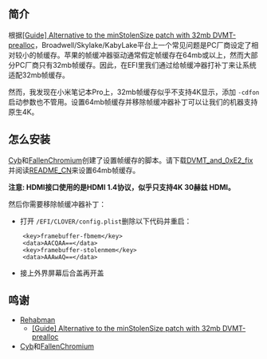 ## 简介
根据[[Guide] Alternative to the minStolenSize patch with 32mb DVMT-prealloc](https://www.tonymacx86.com/threads/guide-alternative-to-the-minstolensize-patch-with-32mb-dvmt-prealloc.221506)，Broadwell/Skylake/KabyLake平台上一个常见问题是PC厂商设定了相对较小的帧缓存。苹果的帧缓冲器驱动通常假定帧缓存在64mb或以上，然而大部分PC厂商只有32mb帧缓存。因此，在EFI里我们通过给帧缓冲器打补丁来让系统适配32mb帧缓存。

然而，我发现在小米笔记本Pro上，32mb帧缓存似乎不支持4K显示，添加 `-cdfon` 启动参数也不管用。设置64mb帧缓存并移除帧缓冲器补丁可以让我们的机器支持原生4K。

## 怎么安装
[Cyb](http://4pda.ru/forum/index.php?showuser=914121)和[FallenChromium](https://github.com/FallenChromium)创建了设置帧缓存的脚本。请下载[DVMT_and_0xE2_fix](https://github.com/daliansky/XiaoMi-Pro/master/BIOS/DVMT_and_0xE2_fix)并阅读[README_CN](https://github.com/daliansky/XiaoMi-Pro/master/BIOS/DVMT_and_0xE2_fix/README_CN.md)来设置64mb帧缓存。

<b>注意: HDMI接口使用的是HDMI 1.4协议，似乎只支持4K 30赫兹 HDMI。</b>

然后你需要移除帧缓冲器补丁：
- 打开 `/EFI/CLOVER/config.plist`删除以下代码并重启：
```
    <key>framebuffer-fbmem</key>
    <data>AACQAA==</data>
    <key>framebuffer-stolenmem</key>
    <data>AAAwAQ==</data>
```
- 接上外界屏幕后合盖再开盖

## 鸣谢
- [Rehabman](https://www.tonymacx86.com/members/rehabman.429483)
  - [[Guide] Alternative to the minStolenSize patch with 32mb DVMT-prealloc](https://www.tonymacx86.com/threads/guide-alternative-to-the-minstolensize-patch-with-32mb-dvmt-prealloc.221506)
- [Cyb](http://4pda.ru/forum/index.php?showuser=914121)和[FallenChromium](https://github.com/FallenChromium)